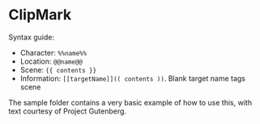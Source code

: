 # ClipMark

Syntax guide:

* Character: ```%%name%%```
* Location: ```@@name@@```
* Scene: ```{{ contents }}```
* Information: ```[[targetName]](( contents ))```. Blank target name tags scene

The sample folder contains a very basic example of how to use this, with text courtesy of Project Gutenberg. 
